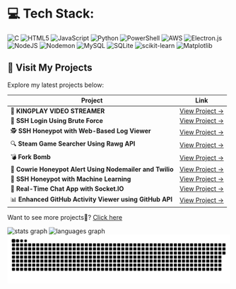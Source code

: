 
# 💻 Tech Stack:
![C](https://img.shields.io/badge/c-%2300599C.svg?style=for-the-badge&logo=c&logoColor=white) ![HTML5](https://img.shields.io/badge/html5-%23E34F26.svg?style=for-the-badge&logo=html5&logoColor=white) ![JavaScript](https://img.shields.io/badge/javascript-%23323330.svg?style=for-the-badge&logo=javascript&logoColor=%23F7DF1E) ![Python](https://img.shields.io/badge/python-3670A0?style=for-the-badge&logo=python&logoColor=ffdd54) ![PowerShell](https://img.shields.io/badge/PowerShell-%235391FE.svg?style=for-the-badge&logo=powershell&logoColor=white) ![AWS](https://img.shields.io/badge/AWS-%23FF9900.svg?style=for-the-badge&logo=amazon-aws&logoColor=white) ![Electron.js](https://img.shields.io/badge/Electron-191970?style=for-the-badge&logo=Electron&logoColor=white) ![NodeJS](https://img.shields.io/badge/node.js-6DA55F?style=for-the-badge&logo=node.js&logoColor=white) ![Nodemon](https://img.shields.io/badge/NODEMON-%23323330.svg?style=for-the-badge&logo=nodemon&logoColor=%BBDEAD) ![MySQL](https://img.shields.io/badge/mysql-4479A1.svg?style=for-the-badge&logo=mysql&logoColor=white) ![SQLite](https://img.shields.io/badge/sqlite-%2307405e.svg?style=for-the-badge&logo=sqlite&logoColor=white) ![scikit-learn](https://img.shields.io/badge/scikit--learn-%23F7931E.svg?style=for-the-badge&logo=scikit-learn&logoColor=white) ![Matplotlib](https://img.shields.io/badge/Matplotlib-%23ffffff.svg?style=for-the-badge&logo=Matplotlib&logoColor=black)


<!-- Proudly created with GPRM ( https://gprm.itsvg.in ) -->

## 🚀 Visit My Projects

Explore my latest projects below:

| Project | Link |
|---------|------|
| 🎥 **KINGPLAY VIDEO STREAMER** | [View Project →](https://github.com/kingslayer458/KINGPLAY-VIDEO-STREAMER) |
| 🔐 **SSH Login Using Brute Force** | [View Project →](https://github.com/kingslayer458/SSH-login-using-brute-force) |
| 🕵️ **SSH Honeypot with Web-Based Log Viewer** | [View Project →](https://github.com/kingslayer458/SSH-Honeypot-with-Web-Based-Log-Viewer) |
| 🔍 **Steam Game Searcher Using Rawg API** | [View Project →](https://github.com/kingslayer458/steam-game-searcher) |
| 💣 **Fork Bomb** | [View Project →](https://github.com/kingslayer458/fork-bomb) |
| 🚨 **Cowrie Honeypot Alert Using Nodemailer and Twilio** | [View Project →](https://github.com/kingslayer458/Cowrie-Honeypot-Alert-Using-Nodemailer-And-Twilio) |
| 🤖 **SSH Honeypot with Machine Learning** | [View Project →](https://github.com/kingslayer458/Ssh-Honeypot-With-Machine-Learning) |
| 💬 **Real-Time Chat App with Socket.IO** | [View Project →](https://github.com/kingslayer458/A-Real-time-Chat-App-with-Socket.IO) |
| 📊 **Enhanced GitHub Activity Viewer using GitHub API** | [View Project →](https://github.com/kingslayer458/Enhanced-GitHub-Activity-Viewer-using-github-api) |
<div class="github-link-container">
    <p>Want to see more projects🚀? <a href="https://kingslayer458.github.io/Projects-showcase/" target="_blank">Click here</a></p>
</div>
 <img src="https://github-readme-stats.vercel.app/api?username=kingslayer458&hide_title=false&hide_rank=false&show_icons=true&include_all_commits=true&count_private=true&disable_animations=false&theme=dracula&locale=en&hide_border=false" height="150" alt="stats graph"  />
 <img src="https://github-readme-stats.vercel.app/api/top-langs?username=kingslayer458&locale=en&hide_title=false&layout=compact&card_width=320&langs_count=5&theme=dracula&hide_border=false" height="150" alt="languages graph"  />

<picture>
  <source media="(prefers-color-scheme: dark)" srcset="https://raw.githubusercontent.com/kingslayer458/kingslayer458/output/github-snake-dark.svg" />
  <source media="(prefers-color-scheme: light)" srcset="https://raw.githubusercontent.com/kingslayer458/kingslayer458/output/github-snake.svg" />
  <img alt="github-snake" src="https://raw.githubusercontent.com/kingslayer458/kingslayer458/output/github-snake.svg" />
</picture>
